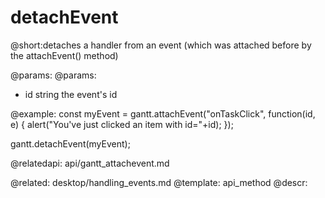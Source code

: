 detachEvent
=============
@short:detaches a handler from an event (which was attached before by the attachEvent() method)
	

@params:
@params: 
- id	string	the event's id





@example:
const myEvent = gantt.attachEvent("onTaskClick", function(id, e) {
    alert("You've just clicked an item with id="+id);
});

gantt.detachEvent(myEvent);

@relatedapi:
	 api/gantt_attachevent.md
	
@related:
	desktop/handling_events.md
@template:	api_method
@descr:

